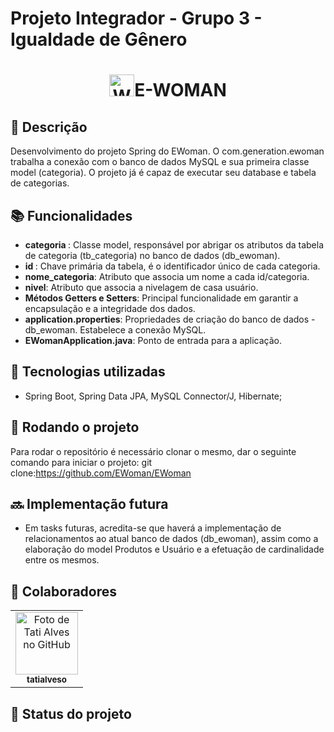 # Projeto Integrador - Grupo 3 - Igualdade de Gênero
<h1 align="center"><img src="https://raw.githubusercontent.com/Tarikul-Islam-Anik/Animated-Fluent-Emojis/master/Emojis/People%20with%20professions/Woman%20Technologist%20Medium%20Skin%20Tone.png" alt="Woman Technologist Medium Skin Tone" width="40" height="35" />E-WOMAN</h1>

## :memo: Descrição
Desenvolvimento do projeto Spring do EWoman. O com.generation.ewoman trabalha a conexão com o banco de dados MySQL e sua primeira classe model (categoria).
O projeto já é capaz de executar seu database e tabela de categorias.

## :books: Funcionalidades
* <b>categoria </b>: Classe model, responsável por abrigar os atributos da tabela de categoria (tb_categoria) no banco de dados (db_ewoman).
* <b>id </b>: Chave primária da tabela, é o identificador único de cada categoria.
* <b>nome_categoria</b>: Atributo que associa um nome a cada id/categoria.
* <b>nivel</b>: Atributo que associa a nivelagem de casa usuário.
* <b>Métodos Getters e Setters</b>: Principal funcionalidade em garantir a encapsulação e a integridade dos dados.
* <b>application.properties</b>: Propriedades de criação do banco de dados - db_ewoman. Estabelece a conexão MySQL.
* <b>EWomanApplication.java</b>: Ponto de entrada para a aplicação.

## :wrench: Tecnologias utilizadas
* Spring Boot, Spring Data JPA, MySQL Connector/J, Hibernate;

## :rocket: Rodando o projeto
Para rodar o repositório é necessário clonar o mesmo, dar o seguinte comando para iniciar o projeto:
git clone:https://github.com/EWoman/EWoman

## :soon: Implementação futura
* Em tasks futuras, acredita-se que haverá a implementação de relacionamentos ao atual banco de dados (db_ewoman), assim como a elaboração do model Produtos e Usuário e a efetuação de cardinalidade entre os mesmos.

## :handshake: Colaboradores
<table>
  <tr>
    <td align="center">
      <a href="http://github.com/tatialveso">
        <img src="https://avatars.githubusercontent.com/u/56259137?v=4" width="100px;" alt="Foto de Tati Alves no GitHub"/><br>
        <sub>
          <b>tatialveso</b>
        </sub>
      </a>
    </td>
  </tr>
</table>

## :dart: Status do projeto
